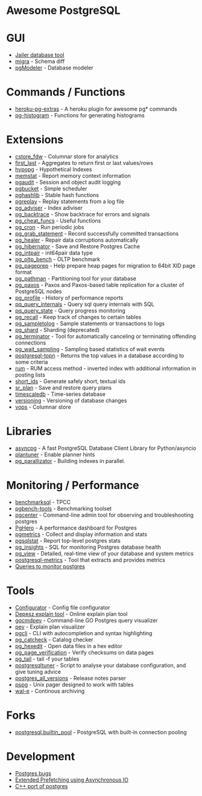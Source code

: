 # Awesome PostgreSQL

# GUI
* [Jailer database tool](https://github.com/Wisser/Jailer)
* [migra](https://github.com/djrobstep/migra) - Schema diff
* [pgModeler](https://pgmodeler.io/) - Database modeler

# Commands / Functions
* [heroku-pg-extras](https://github.com/heroku/heroku-pg-extras) - A heroku plugin for awesome pg* commands
* [pg-histogram](https://github.com/wolever/pg-histogram) - Functions for generating histograms

# Extensions
* [cstore_fdw](https://github.com/citusdata/cstore_fdw) - Columnar store for analytics
* [first_last](https://gitlab.com/depesz/first_last) - Aggregates to return first or last values/rows
* [hypopg](https://github.com/HypoPG/hypopg) - Hypothetical Indexes
* [memstat](https://github.com/postgrespro/memstat) - Report memory context information
* [pgaudit](https://github.com/pgaudit/pgaudit) - Session and object audit logging
* [pgbucket](https://bitbucket.org/dineshopenscg/pgbucket/src/master) - Simple scheduler
* [pghashlib](https://github.com/markokr/pghashlib) - Stable hash functions
* [pgreplay](https://github.com/laurenz/pgreplay) - Replay statements from a log file
* [pg_adviser](https://github.com/gurjeet/pg_adviser) - Index adiviser
* [pg_backtrace](https://github.com/postgrespro/pg_backtrace) - Show backtrace for errors and signals
* [pg_cheat_funcs](https://github.com/petergeoghegan/pg_cheat_funcs) - Useful functions
* [pg_cron](https://github.com/citusdata/pg_cron) - Run periodic jobs
* [pg_grab_statement](https://github.com/postgrespro/pg_grab_statement) - Record successfully committed transactions
* [pg_healer](https://github.com/turnstep/pg_healer) - Repair data corruptions automatically
* [pg_hibernator](https://github.com/gurjeet/pg_hibernator) - Save and Restore Postgres Cache
* [pg_intpair](https://github.com/citusdata/pg_intpair) - int64pair data type
* [pg_oltp_bench](https://github.com/postgrespro/pg_oltp_bench) - OLTP benchmark
* [pg_pageprep](https://github.com/postgrespro/pg_pageprep) - Help prepare heap pages for migration to 64bit XID page format
* [pg_pathman](https://github.com/postgrespro/pg_pathman) - Partitioning tool for your database
* [pg_paxos](https://github.com/citusdata/pg_paxos) - Paxos and Paxos-based table replication for a cluster of PostgreSQL nodes
* [pg_profile](https://github.com/zubkov-andrei/pg_profile) - History of performance reports
* [pq_query_internals](https://github.com/petergeoghegan/pg_query_internals) - Query sql query internals with SQL
* [pq_query_state](https://github.com/postgrespro/pg_query_state) - Query progress monitoring
* [pg_recall](https://github.com/mreithub/pg_recall) - Keep track of changes to certain tables
* [pg_sampletolog](https://github.com/anayrat/pg_sampletolog) - Sample statements or transactions to logs
* [pg_shard](https://github.com/citusdata/pg_shard) - Sharding (deprecated)
* [pg_terminator](https://gitlab.com/depesz/pg_terminator) - Tool for automatically canceling or terminating offending connections
* [pg_wait_sampling](https://github.com/postgrespro/pg_wait_sampling) - Sampling based statistics of wait events
* [postgresql-topn](https://github.com/citusdata/postgresql-topn) - Returns the top values in a database according to some criteria
* [rum](https://github.com/postgrespro/rum) - RUM access method - inverted index with additional information in posting lists
* [short_ids](https://gitlab.com/depesz/short_ids) - Generate safely short, textual ids
* [sr_plan](https://github.com/postgrespro/sr_plan) - Save and restore query plans
* [timescaledb](https://github.com/timescale/timescaledb) - Time-series database
* [versioning](https://gitlab.com/depesz/Versioning) - Versioning of database changes
* [vops](https://github.com/postgrespro/vops) - Columnar store

# Libraries
* [asyncpg](https://github.com/MagicStack/asyncpg/) - A fast PostgreSQL Database Client Library for Python/asyncio
* [plantuner](https://github.com/postgrespro/plantuner) - Enable planner hints
* [pg_parallizator](https://github.com/postgrespro/pg_parallizator) - Building indexes in parallel.

# Monitoring / Performance
* [benchmarksql](https://github.com/petergeoghegan/benchmarksql) - TPCC
* [pgbench-tools](https://github.com/gregs1104/pgbench-tools) - Benchmarking toolset
* [pgcenter](https://github.com/lesovsky/pgcenter) - Command-line admin tool for observing and troubleshooting postgres
* [PgHero](https://github.com/ankane/pghero) - A performance dashboard for Postgres
* [pgmetrics](https://github.com/rapidloop/pgmetrics) - Collect and display information and stats
* [pgsqlstat](https://github.com/joyent/pgsqlstat) - Report top-level postgres stats
* [pg_insights](https://github.com/lob/pg_insights) - SQL for monitoring Postgres database health
* [pg_view](https://github.com/zalando/pg_view) - Detailed, real-time view of your database and system metrics
* [postgresql-metrics](https://github.com/spotify/postgresql-metrics) - Tool that extracts and provides metrics
* [Queries to monitor postgres](https://github.com/nilenso/postgresql-monitoring)

# Tools
* [Configurator](http://pgconfigurator.cybertec.at/) - Config file configurator
* [Depesz explain tool](https://explain.depesz.com/) - Online explain plan tool
* [gocmdpev](https://github.com/simon-engledew/gocmdpev) - Command-line GO Postgres query visualizer
* [pev](https://github.com/AlexTatiyants/pev) - Explain plan visualizer
* [pgcli](https://github.com/dbcli/pgcli) - CLI with autocompletion and syntax highlighting
* [pg_catcheck](https://github.com/EnterpriseDB/pg_catcheck) - Catalog checker
* [pg_hexedit](https://github.com/petergeoghegan/pg_hexedit) - Open data files in a hex editor
* [pg_page_verification](https://github.com/google/pg_page_verification) - Verify checksums on data pages
* [pg_tail](https://github.com/aaparmeggiani/pg_tail) - tail -f your tables
* [postgresqltuner](https://github.com/jfcoz/postgresqltuner) - Script to analyse your database configuration, and give tuning advice
* [postgres_all_versions](https://github.com/bucardo/postgres_all_versions) - Release notes parser
* [pspg](https://github.com/okbob/pspg) - Unix pager designed to work with tables
* [wal-e](https://github.com/wal-e/wal-e) - Continous archiving

# Forks
* [postgresql.builtin_pool](https://github.com/postgrespro/postgresql.builtin_pool) - PostgreSQL with built-in connection pooling

# Development
* [Postgres bugs](https://granicus.if.org/pgbugs/)
* [Extended Prefetching using Asynchronous IO](https://www.postgresql.org/message-id/BAY175-W45086073075CA064EFE9A0A33A0%40phx.gbl)
* [C++ port of postgres](https://github.com/jarulraj/postgresql-cpp)
